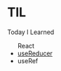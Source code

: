# TIL
Today I Learned
<ul>React
  <li><a href="https://github.com/ahnhuiwon/TIL/blob/main/React/useReducer.md">useReducer</a></li>
  <li><a>useRef</a></li>
</ul>
